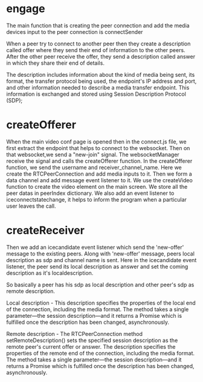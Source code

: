 # engage
 
The main function that is creating the peer connection and add the media devices input to the peer connection is connectSender

When a peer try to connect to another peer then they create a description called offer where they send their end of information to the other peers. After the other peer receive the offer, they send a description called answer in which they share their end of details. 

The description includes information about the kind of media being sent, its format, the transfer protocol being used, the endpoint's IP address and port, and other information needed to describe a media transfer endpoint. This information is exchanged and stored using Session Description Protocol (SDP);

# createOfferer
When the main video conf page is opened then in the connect.js file, we first extract the endpoint that helps to connect to the websocket. Then on that websocket,we send a "new-join" signal. The websocketManager receive the signal and calls the createOfferer function. In the createOfferer function, we send the username and receiver_channel_name. Here we create the RTCPeerConnection and add media inputs to it. Then we form a data channel and add message event listener to it.
We use the createVideo function to create the video element on the main screen.
We store all the peer datas in peerIndex dictionary.
We also add an event listener to iceconnectstatechange, it helps to inform the program when a particular user leaves the call.

# createReceiver
Then we add an icecandidate event listener which send the 'new-offer' message to the existing peers. Along with 'new-offer' message, peers local description as sdp and channel name is sent.
Here in the icecandidate event listener, the peer send its local description as answer and set the coming description as it's localdescription.

So basically a peer has his sdp as local description and other peer's sdp as remote description.

Local description - This description specifies the properties of the local end of the connection, including the media format. The method takes a single parameter—the session description—and it returns a Promise which is fulfilled once the description has been changed, asynchronously.

Remote description - The RTCPeerConnection method setRemoteDescription() sets the specified session description as the remote peer's current offer or answer. The description specifies the properties of the remote end of the connection, including the media format. The method takes a single parameter—the session description—and it returns a Promise which is fulfilled once the description has been changed, asynchronously.


